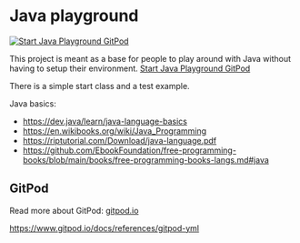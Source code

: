 # Java playground

[]()
[![Start Java Playground GitPod](https://gitpod.io/button/open-in-gitpod.svg)](gitpod.io/#https://github.com/marianabocoi/java-playground/tree/main])


This project is meant as a base for people to play around with Java without having to setup their environment. [Start Java Playground GitPod](gitpod.io/#https://github.com/marianabocoi/java-playground/tree/main)

There is a simple start class and a test example.

Java basics: 
- https://dev.java/learn/java-language-basics 
- https://en.wikibooks.org/wiki/Java_Programming
- https://riptutorial.com/Download/java-language.pdf
- https://github.com/EbookFoundation/free-programming-books/blob/main/books/free-programming-books-langs.md#java


## GitPod
Read more about GitPod: [gitpod.io](https://www.gitpod.io)

https://www.gitpod.io/docs/references/gitpod-yml
